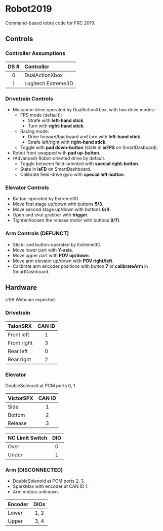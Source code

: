 # Robot2019
Command-based robot code for FRC 2019.

## Controls
### Controller Assumptions
| DS #  | Controller            |
|:-----:|:--------------------- |
| 0     | DualActionXbox        |
| 1     | Logitech Extreme3D    |

### Drivetrain Controls
* Mecanum drive operated by DualActionXbox, with
  two drive modes:
  * FPS mode (default):
    * Strafe with __left-hand stick__.
    * Turn with __right-hand stick__.
  * Racing mode:
    * Drive forward/backward and turn with
      __left-hand stick__.
    * Strafe left/right with __right-hand stick__.
  * Toggle with __pad down-button__
    (state in __isFPS__ on SmartDasboard).
* Robot front swapped with __pad up-button__.
* (Advanced) Robot-oriented drive by default.
  * Toggle between field-oriented with
    __special right-button__.
  * State in __isFD__ on SmartDashboard.
  * Calibrate field-drive gyro with
    __special left-button__.

### Elevator Controls
* Button-operated by Extreme3D.
* Move first stage up/down with buttons __5/3__.
* Move second stage up/down with buttons __6/4__.
* Open and shut grabber with __trigger__.
* Tighten/loosen the release motor with
  buttons __9/11__.

### Arm Controls (DEFUNCT)
* Stick- and button-operated by Extreme3D.
* Move lower part with __Y-axis__.
* Move upper part with __POV up/down__.
* Move arm elevator up/down with __POV right/left__.
* Calibrate arm encoder positions with button
  __7__ or __calibrateArm__ in SmartDashboard.

## Hardware
USB Webcam expected.
### Drivetrain
| TalonSRX      | CAN ID    |
|:------------- |:---------:|
| Front left    | 1         |
| Front right   | 3         |
| Rear left     | 0         |
| Rear right    | 2         |

### Elevator
DoubleSolenoid at PCM ports 0, 1.

| VictorSPX | CAN ID    |
|:--------- |:---------:|
| Side      | 1         |
| Bottom    | 2         |
| Release   | 3         |

| NC Limit Switch   | DIO   |
|:----------------- |:-----:|
| Over              | 0     |
| Under             | 1     |

### Arm (DISCONNECTED)
* DoubleSolenoid at PCM ports 2, 3.
* SparkMax with encoder at CAN ID 1.
* Arm motors unknown.

| Encoder   | DIOs  |
|:--------- |:-----:|
| Lower     | 1, 2  |
| Upper     | 3, 4  |
